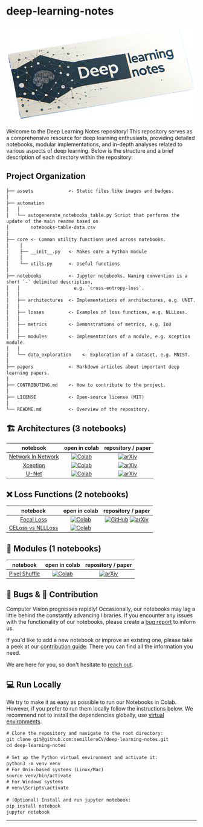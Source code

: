 # deep-learning-notes


<p align="center">
<img src="./assets/logo.png" alt="Deep Learning Notes" width="1600">
<p align="center">


Welcome to the Deep Learning Notes repository! This repository serves as a comprehensive resource for deep learning enthusiasts, providing detailed notebooks, modular implementations, and in-depth analyses related to various aspects of deep learning. Below is the structure and a brief description of each directory within the repository:

## Project Organization

```
├── assets             <- Static files like images and badges.
│
├── automation
│   │
│   └── autogenerate_notebooks_table.py Script that performs the update of the main readme based on
│        notebooks-table-data.csv
│
├── core <- Common utility functions used across notebooks.
│    │
│    ├── __init__.py   <- Makes core a Python module
│    │
│    └── utils.py      <- Useful functions
│
├── notebooks          <- Jupyter notebooks. Naming convention is a short `-` delimited description,
│   │                    e.g. `cross-entropy-loss`.
│   │
│   ├── architectures  <- Implementations of architectures, e.g. UNET.
│   │
│   ├── losses         <- Examples of loss functions, e.g. NLLLoss.
│   │
│   ├── metrics        <- Demonstrations of metrics, e.g. IoU
│   │
│   ├── modules        <- Implementations of a module, e.g. Xception module.
│   │
│   └── data_exploration    <- Exploration of a dataset, e.g. MNIST.
│
├── papers             <- Markdown articles about important deep learning papers.
│
├── CONTRIBUTING.md    <- How to contribute to the project.
│
├── LICENSE            <- Open-source license (MIT)
│
└── README.md          <- Overview of the repository.
```

<!--- AUTOGENERATED-NOTEBOOKS-TABLE -->
<!---
   WARNING: DO NOT EDIT THIS TABLE MANUALLY. IT IS AUTOMATICALLY GENERATED.
   HEAD OVER TO CONTRIBUTING.MD FOR MORE DETAILS ON HOW TO MAKE CHANGES PROPERLY.
-->
## 🏗️ Architectures (3 notebooks)
| **notebook** | **open in colab** | **repository / paper** |
|:------------:|:-----------------:|:----------------------:|
| [Network In Network](https://github.com/semilleroCV/deep-learning-notes/blob/main/notebooks/architectures/network-in-network.ipynb) | [![Colab](https://colab.research.google.com/assets/colab-badge.svg)](https://colab.research.google.com/github/semilleroCV/deep-learning-notes/blob/main/notebooks/architectures/network-in-network.ipynb) |  [![arXiv](https://img.shields.io/badge/arXiv-1312.4400-b31b1b.svg)](https://arxiv.org/abs/1312.4400) |
| [Xception](https://github.com/semilleroCV/deep-learning-notes/blob/main/notebooks/architectures/xception.ipynb) | [![Colab](https://colab.research.google.com/assets/colab-badge.svg)](https://colab.research.google.com/github/semilleroCV/deep-learning-notes/blob/main/notebooks/architectures/xception.ipynb) |  [![arXiv](https://img.shields.io/badge/arXiv-1610.02357v3-b31b1b.svg)](https://arxiv.org/abs/1610.02357v3) |
| [U-Net](https://github.com/semilleroCV/deep-learning-notes/blob/main/notebooks/architectures/unet.ipynb) | [![Colab](https://colab.research.google.com/assets/colab-badge.svg)](https://colab.research.google.com/github/semilleroCV/deep-learning-notes/blob/main/notebooks/architectures/unet.ipynb) |  [![arXiv](https://img.shields.io/badge/arXiv-1505.04597-b31b1b.svg)](https://arxiv.org/abs/1505.04597) |
## ❌ Loss Functions (2 notebooks)
| **notebook** | **open in colab** | **repository / paper** |
|:------------:|:-----------------:|:----------------------:|
| [Focal Loss](https://github.com/semilleroCV/deep-learning-notes/blob/main/notebooks/losses/focal-loss.ipynb) | [![Colab](https://colab.research.google.com/assets/colab-badge.svg)](https://colab.research.google.com/github/semilleroCV/deep-learning-notes/blob/main/notebooks/losses/focal-loss.ipynb) | [![GitHub](https://badges.aleen42.com/src/github.svg)](https://github.com/facebookresearch/Detectron) [![arXiv](https://img.shields.io/badge/arXiv-1708.02002-b31b1b.svg)](https://arxiv.org/abs/1708.02002) |
| [CELoss vs NLLLoss](https://github.com/semilleroCV/deep-learning-notes/blob/main/notebooks/losses/celoss-vs-nllloss.ipynb) | [![Colab](https://colab.research.google.com/assets/colab-badge.svg)](https://colab.research.google.com/github/semilleroCV/deep-learning-notes/blob/main/notebooks/losses/celoss-vs-nllloss.ipynb) |   |
## 🧩 Modules (1 notebooks)
| **notebook** | **open in colab** | **repository / paper** |
|:------------:|:-----------------:|:----------------------:|
| [Pixel Shuffle](https://github.com/semilleroCV/deep-learning-notes/blob/main/notebooks/modules/pixel-shuffle.ipynb) | [![Colab](https://colab.research.google.com/assets/colab-badge.svg)](https://colab.research.google.com/github/semilleroCV/deep-learning-notes/blob/main/notebooks/modules/pixel-shuffle.ipynb) |  [![arXiv](https://img.shields.io/badge/arXiv-1609.05158-b31b1b.svg)](https://arxiv.org/abs/1609.05158) |
<!--- AUTOGENERATED-NOTEBOOKS-TABLE -->

## 🐞 Bugs & 🦸 Contribution

Computer Vision progresses rapidly! Occasionally, our notebooks may lag a little behind the constantly advancing libraries. If you encounter any issues with the functionality of our notebooks, please create a [bug report](https://github.com/semilleroCV/deep-learning-notes/issues/new?assignees=&labels=bug%2Ctriage&projects=&template=bug-report.yml) to inform us.

If you'd like to add a new notebook or improve an existing one, please take a peek at our [contribution guide](https://github.com/semilleroCV/deep-learning-notes/blob/main/CONTRIBUTING.md). There you can find all the information you need.

We are here for you, so don't hesitate to [reach out](https://discord.gg/MkCpdsHZzJ).

## 💻 Run Locally

We try to make it as easy as possible to run our Notebooks in Colab. However, if you prefer to run them locally follow the instructions below. We recommend not to install the dependencies globally, use [virtual environments](https://packaging.python.org/en/latest/guides/installing-using-pip-and-virtual-environments/).

```console
# Clone the repository and navigate to the root directory:
git clone git@github.com:semilleroCV/deep-learning-notes.git
cd deep-learning-notes

# Set up the Python virtual environment and activate it:
python3 -m venv venv
# For Unix-based systems (Linux/Mac)
source venv/bin/activate
# For Windows systems
# venv\Scripts\activate

# (Optional) Install and run jupyter notebook:
pip install notebook
jupyter notebook
```
--------

